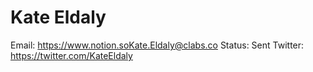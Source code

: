 # Kate Eldaly

Email: https://www.notion.soKate.Eldaly@clabs.co
Status: Sent
Twitter: https://twitter.com/KateEldaly